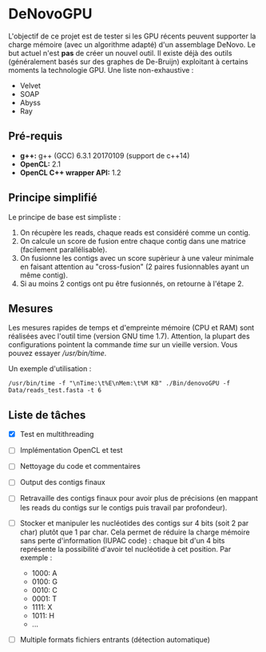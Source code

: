# DeNovoGPU
L'objectif de ce projet est de tester si les GPU récents peuvent supporter la charge mémoire (avec un algorithme adapté)
d'un assemblage DeNovo.
Le but actuel n'est **pas** de créer un nouvel outil.
Il existe déjà des outils (généralement basés sur des graphes de De-Bruijn) exploitant à certains moments la technologie GPU.
Une liste non-exhaustive :
- Velvet
- SOAP
- Abyss
- Ray

## Pré-requis
- **g++:** g++ (GCC) 6.3.1 20170109 (support de c++14)
- **OpenCL:** 2.1
- **OpenCL C++ wrapper API:** 1.2

## Principe simplifié
Le principe de base est simpliste :
1. On récupère les reads, chaque reads est considéré comme un contig.
2. On calcule un score de fusion entre chaque contig dans une matrice (facilement parallélisable).
3. On fusionne les contigs avec un score supèrieur à une valeur minimale en faisant attention au "cross-fusion"
(2 paires fusionnables ayant un même contig).
4. Si au moins 2 contigs ont pu être fusionnés, on retourne à l'étape 2.

## Mesures
Les mesures rapides de temps et d'empreinte mémoire (CPU et RAM) sont réalisées avec l'outil time (version GNU time 1.7).
Attention, la plupart des configurations pointent la commande _time_ sur un vieille version.
Vous pouvez essayer _/usr/bin/time_.

Un exemple d'utilisation :

`/usr/bin/time -f "\nTime:\t%E\nMem:\t%M KB" ./Bin/denovoGPU -f Data/reads_test.fasta -t 6`

## Liste de tâches
- [x] Test en multithreading
- [ ] Implémentation OpenCL et test
- [ ] Nettoyage du code et commentaires
- [ ] Output des contigs finaux
- [ ] Retravaille des contigs finaux pour avoir plus de précisions (en mappant les reads du contigs sur le contigs puis travail par profondeur).
- [ ] Stocker et manipuler les nucléotides des contigs sur 4 bits (soit 2 par char) plutôt que 1 par char.
Cela permet de réduire la charge mémoire sans perte d'information (IUPAC code) : chaque bit d'un 4 bits représente la possibilité d'avoir tel nucléotide à cet position.
Par exemple :
	- 1000: A
	- 0100: G
	- 0010: C
	- 0001: T
	- 1111: X
	- 1011: H
	- ...
- [ ] Multiple formats fichiers entrants (détection automatique)

